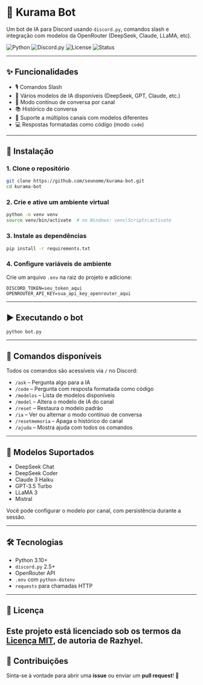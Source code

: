 # 🦊 Kurama Bot

Um bot de IA para Discord usando `discord.py`, comandos slash e integração com modelos da OpenRouter (DeepSeek, Claude, LLaMA, etc).

![Python](https://img.shields.io/badge/Python-3.10%2B-blue?logo=python)
![Discord.py](https://img.shields.io/badge/discord.py-2.5.2-blueviolet?logo=discord)
![License](https://img.shields.io/badge/license-MIT-green)
![Status](https://img.shields.io/badge/status-em%20desenvolvimento-yellow)

---

## ✨ Funcionalidades

- 🎙️ Comandos Slash 
- 🧠 Vários modelos de IA disponíveis (DeepSeek, GPT, Claude, etc.)
- 💬 Modo contínuo de conversa por canal
- 📚 Histórico de conversa
- 🔧 Suporte a múltiplos canais com modelos diferentes
- 💻 Respostas formatadas como código (modo `code`)

---

## 🚀 Instalação

### 1. Clone o repositório

```bash
git clone https://github.com/seunome/kurama-bot.git
cd kurama-bot
```

### 2. Crie e ative um ambiente virtual

```bash
python -m venv venv
source venv/bin/activate  # no Windows: venv\Scripts\activate
```

### 3. Instale as dependências

```bash
pip install -r requirements.txt
```

### 4. Configure variáveis de ambiente

Crie um arquivo `.env` na raiz do projeto e adicione:

```env
DISCORD_TOKEN=seu_token_aqui
OPENROUTER_API_KEY=sua_api_key_openrouter_aqui
```

---

## ▶️ Executando o bot

```bash
python bot.py
```

---

## 📜 Comandos disponíveis

Todos os comandos são acessíveis via `/` no Discord:

- `/ask` – Pergunta algo para a IA
- `/code` – Pergunta com resposta formatada como código
- `/modelos` – Lista de modelos disponíveis
- `/model` – Altera o modelo de IA do canal
- `/reset` – Restaura o modelo padrão
- `/ia` – Ver ou alternar o modo contínuo de conversa
- `/resetmemoria` – Apaga o histórico do canal
- `/ajuda` – Mostra ajuda com todos os comandos

---

## 🧠 Modelos Suportados

- DeepSeek Chat
- DeepSeek Coder
- Claude 3 Haiku
- GPT-3.5 Turbo
- LLaMA 3
- Mistral

Você pode configurar o modelo por canal, com persistência durante a sessão.

---

## 🛠️ Tecnologias

- Python 3.10+
- `discord.py` 2.5+
- OpenRouter API
- `.env` com `python-dotenv`
- `requests` para chamadas HTTP

---

## 📄 Licença

Este projeto está licenciado sob os termos da [Licença MIT](LICENSE), de autoria de **Razhyel**.
---

## 💬 Contribuições

Sinta-se à vontade para abrir uma **issue** ou enviar um **pull request**! 🚀

